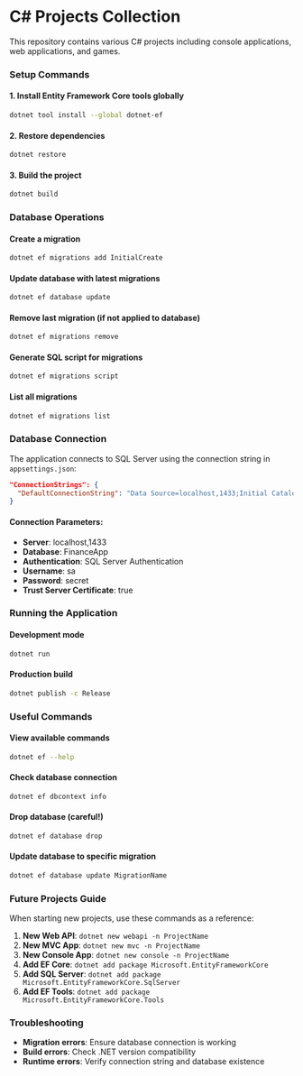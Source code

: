 # C# Projects Collection

This repository contains various C# projects including console applications, web applications, and games.

### Setup Commands

#### 1. Install Entity Framework Core tools globally
```bash
dotnet tool install --global dotnet-ef
```

#### 2. Restore dependencies
```bash
dotnet restore
```

#### 3. Build the project
```bash
dotnet build
```

### Database Operations

#### Create a migration
```bash
dotnet ef migrations add InitialCreate
```

#### Update database with latest migrations
```bash
dotnet ef database update
```

#### Remove last migration (if not applied to database)
```bash
dotnet ef migrations remove
```

#### Generate SQL script for migrations
```bash
dotnet ef migrations script
```

#### List all migrations
```bash
dotnet ef migrations list
```

### Database Connection

The application connects to SQL Server using the connection string in `appsettings.json`:

```json
"ConnectionStrings": {
  "DefaultConnectionString": "Data Source=localhost,1433;Initial Catalog=FinanceApp;User ID=sa;Password=secret;Trust Server Certificate=True"
}
```

#### Connection Parameters:
- **Server**: localhost,1433
- **Database**: FinanceApp
- **Authentication**: SQL Server Authentication
- **Username**: sa
- **Password**: secret
- **Trust Server Certificate**: true

### Running the Application

#### Development mode
```bash
dotnet run
```

#### Production build
```bash
dotnet publish -c Release
```

### Useful Commands

#### View available commands
```bash
dotnet ef --help
```

#### Check database connection
```bash
dotnet ef dbcontext info
```

#### Drop database (careful!)
```bash
dotnet ef database drop
```

#### Update database to specific migration
```bash
dotnet ef database update MigrationName
```

### Future Projects Guide

When starting new projects, use these commands as a reference:

1. **New Web API**: `dotnet new webapi -n ProjectName`
2. **New MVC App**: `dotnet new mvc -n ProjectName`
3. **New Console App**: `dotnet new console -n ProjectName`
4. **Add EF Core**: `dotnet add package Microsoft.EntityFrameworkCore`
5. **Add SQL Server**: `dotnet add package Microsoft.EntityFrameworkCore.SqlServer`
6. **Add EF Tools**: `dotnet add package Microsoft.EntityFrameworkCore.Tools`

### Troubleshooting

- **Migration errors**: Ensure database connection is working
- **Build errors**: Check .NET version compatibility
- **Runtime errors**: Verify connection string and database existence